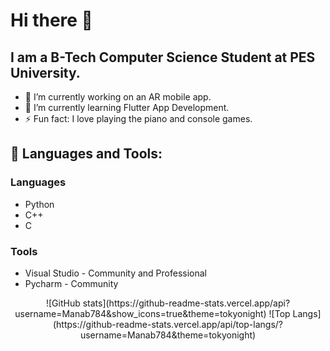 # Hi there 👋

## I am a B-Tech Computer Science Student at PES University.

- 🔭 I’m currently working on an AR mobile app.
- 🌱 I’m currently learning Flutter App Development.
- ⚡ Fun fact: I love playing the piano and console games.

## 🧰 Languages and Tools:
### Languages
- Python
- C++
- C

### Tools
- Visual Studio - Community and Professional
- Pycharm - Community

<p align='center'>
![GitHub stats](https://github-readme-stats.vercel.app/api?username=Manab784&show_icons=true&theme=tokyonight)
![Top Langs](https://github-readme-stats.vercel.app/api/top-langs/?username=Manab784&theme=tokyonight)
</p>
